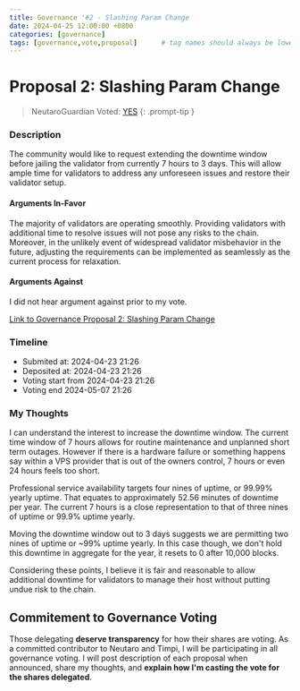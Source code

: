 ```yaml
---
title: Governance '#2 - Slashing Param Change
date: 2024-04-25 12:00:00 +0800
categories: [governance]
tags: [governance,vote,proposal]      # tag names should always be lowercase
---
```


# Proposal 2: Slashing Param Change

> NeutaroGuardian Voted: [YES](https://explorer.neutaro.io/Neutaro/tx/8ADC81620E73F53EFD4408FB1073F5F9269D10A277196C8A76DC5249E0A33F8A)
{: .prompt-tip }


### Description
The community would like to request extending the downtime window before jailing the validator from currently 7 hours to 3 days. This will allow ample time for validators to address any unforeseen issues and restore their validator setup.

#### Arguments In-Favor
The majority of validators are operating smoothly. Providing validators with additional time to resolve issues will not pose any risks to the chain. Moreover, in the unlikely event of widespread validator misbehavior in the future, adjusting the requirements can be implemented as seamlessly as the current process for relaxation.

#### Arguments Against
I did not hear argument against prior to my vote.

[ Link to Governance Proposal 2: Slashing Param Change](https://explorer.neutaro.io/Neutaro/gov/2)

### Timeline
* Submited at: 2024-04-23 21:26
* Deposited at: 2024-04-23 21:26
* Voting start from 2024-04-23 21:26
* Voting end 2024-05-07 21:26

### My Thoughts
I can understand the interest to increase the downtime window. The current time window of 7 hours allows for routine maintenance and unplanned short term outages. However if there is a hardware failure or something happens say within a VPS provider that is out of the owners control, 7 hours or even 24 hours feels too short.

Professional service availability targets four nines of uptime, or 99.99% yearly uptime. That equates to approximately 52.56 minutes of downtime per year. The current 7 hours is a close representation to that of three nines of uptime or 99.9% uptime yearly.

Moving the downtime window out to 3 days suggests we are permitting two nines of uptime or ~99% uptime yearly.  In this case though, we don't hold this downtime in aggregate for the year, it resets to 0 after 10,000 blocks.

Considering these points, I believe it is fair and reasonable to allow additional downtime for validators to manage their host without putting undue risk to the chain.

## Commitement to Governance Voting
Those delegating **deserve transparency** for how their shares are voting. As a committed contributor to Neutaro and Timpi, I will be participating in all governance voting.  I will post description of each proposal when announced, share my thoughts, and **explain how I'm casting the vote for the shares delegated**. 